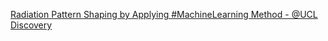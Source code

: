 [Radiation Pattern Shaping by Applying #MachineLearning Method - @UCL Discovery](https://qi.tc/qi/113233)